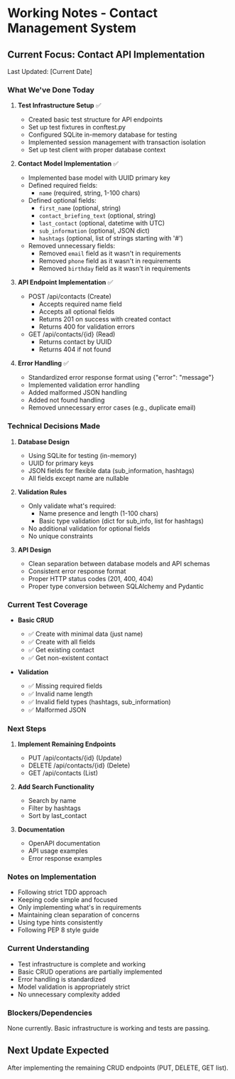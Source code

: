 # Working Notes - Contact Management System

## Current Focus: Contact API Implementation
Last Updated: [Current Date]

### What We've Done Today
1. **Test Infrastructure Setup** ✅
   - Created basic test structure for API endpoints
   - Set up test fixtures in conftest.py
   - Configured SQLite in-memory database for testing
   - Implemented session management with transaction isolation
   - Set up test client with proper database context

2. **Contact Model Implementation** ✅
   - Implemented base model with UUID primary key
   - Defined required fields:
     - `name` (required, string, 1-100 chars)
   - Defined optional fields:
     - `first_name` (optional, string)
     - `contact_briefing_text` (optional, string)
     - `last_contact` (optional, datetime with UTC)
     - `sub_information` (optional, JSON dict)
     - `hashtags` (optional, list of strings starting with '#')
   - Removed unnecessary fields:
     - Removed `email` field as it wasn't in requirements
     - Removed `phone` field as it wasn't in requirements
     - Removed `birthday` field as it wasn't in requirements

3. **API Endpoint Implementation** ✅
   - POST /api/contacts (Create)
     - Accepts required name field
     - Accepts all optional fields
     - Returns 201 on success with created contact
     - Returns 400 for validation errors
   - GET /api/contacts/{id} (Read)
     - Returns contact by UUID
     - Returns 404 if not found

4. **Error Handling** ✅
   - Standardized error response format using {"error": "message"}
   - Implemented validation error handling
   - Added malformed JSON handling
   - Added not found handling
   - Removed unnecessary error cases (e.g., duplicate email)

### Technical Decisions Made
1. **Database Design**
   - Using SQLite for testing (in-memory)
   - UUID for primary keys
   - JSON fields for flexible data (sub_information, hashtags)
   - All fields except name are nullable

2. **Validation Rules**
   - Only validate what's required:
     - Name presence and length (1-100 chars)
     - Basic type validation (dict for sub_info, list for hashtags)
   - No additional validation for optional fields
   - No unique constraints

3. **API Design**
   - Clean separation between database models and API schemas
   - Consistent error response format
   - Proper HTTP status codes (201, 400, 404)
   - Proper type conversion between SQLAlchemy and Pydantic

### Current Test Coverage
- **Basic CRUD**
  - ✅ Create with minimal data (just name)
  - ✅ Create with all fields
  - ✅ Get existing contact
  - ✅ Get non-existent contact

- **Validation**
  - ✅ Missing required fields
  - ✅ Invalid name length
  - ✅ Invalid field types (hashtags, sub_information)
  - ✅ Malformed JSON

### Next Steps
1. **Implement Remaining Endpoints**
   - PUT /api/contacts/{id} (Update)
   - DELETE /api/contacts/{id} (Delete)
   - GET /api/contacts (List)

2. **Add Search Functionality**
   - Search by name
   - Filter by hashtags
   - Sort by last_contact

3. **Documentation**
   - OpenAPI documentation
   - API usage examples
   - Error response examples

### Notes on Implementation
- Following strict TDD approach
- Keeping code simple and focused
- Only implementing what's in requirements
- Maintaining clean separation of concerns
- Using type hints consistently
- Following PEP 8 style guide

### Current Understanding
- Test infrastructure is complete and working
- Basic CRUD operations are partially implemented
- Error handling is standardized
- Model validation is appropriately strict
- No unnecessary complexity added

### Blockers/Dependencies
None currently. Basic infrastructure is working and tests are passing.

## Next Update Expected
After implementing the remaining CRUD endpoints (PUT, DELETE, GET list).
